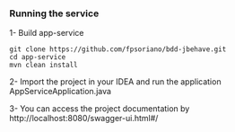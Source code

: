 
### Running the service

1- Build app-service
````
git clone https://github.com/fpsoriano/bdd-jbehave.git
cd app-service
mvn clean install
````

2- Import the project in your IDEA and run the application AppServiceApplication.java

3- You can access the project documentation by http://localhost:8080/swagger-ui.html#/

